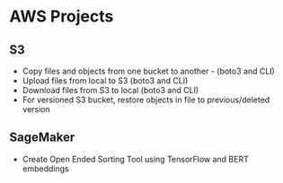 # AWS Projects
## S3
* Copy files and objects from one bucket to another - (boto3 and CLI)
* Upload files from local to S3 (boto3 and CLI)
* Download files from S3 to local (boto3 and CLI)
* For versioned S3 bucket, restore objects in file to previous/deleted version
## SageMaker
* Create Open Ended Sorting Tool using TensorFlow and BERT embeddings
